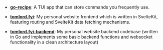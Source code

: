 - **[go-recipe](https://github.com/Tomlord1122/go-recipe)**: A TUI app that can store commands you frequently use.

- **[tomlord.fyi](https://github.com/Tomlord1122/tomlord.fyi)**: My personal website frontend which is written in SvelteKit, featuring routing and SvelteKit data fetching mechanisms.

- **[tomlord.fyi-backend](https://github.com/Tomlord1122/tomlord.fyi-backend)**: My personal website backend codebase (written in Go and implements some basic backend functions and websocket functionality in a clean architecture layout)